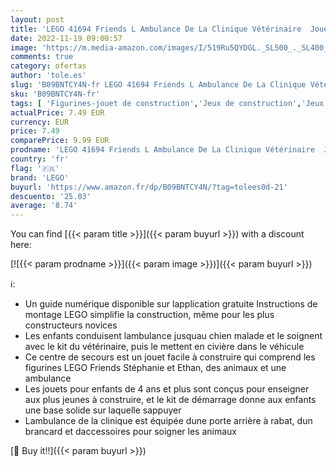 ```yaml
---
layout: post
title: 'LEGO 41694 Friends L Ambulance De La Clinique Vétérinaire  Jouet Enfants 4 Ans et Plus  avec Mini-Poupée Stéphanie et Figurine de Chien'
date: 2022-11-19 09:00:57
image: 'https://m.media-amazon.com/images/I/519Ru5QYDGL._SL500_._SL400_.jpg'
comments: true
category: ofertas
author: 'tole.es'
slug: 'B09BNTCY4N-fr LEGO 41694 Friends L Ambulance De La Clinique Vétérinaire...'
sku: 'B09BNTCY4N-fr'
tags: [ 'Figurines-jouet de construction','Jeux de construction','Jeux et Jouets','Jeux et jouets','Sets de jeux de construction','lego','🇫🇷', ]
actualPrice: 7.49 EUR
currency: EUR
price: 7.49
comparePrice: 9.99 EUR
prodname: 'LEGO 41694 Friends L Ambulance De La Clinique Vétérinaire  Jouet Enfants 4 Ans et Plus  avec Mini-Poupée Stéphanie et Figurine de Chien'
country: 'fr'
flag: '🇫🇷'
brand: 'LEGO'
buyurl: 'https://www.amazon.fr/dp/B09BNTCY4N/?tag=tolees0d-21'
descuento: '25.03'
average: '8.74'
---
```


You can find [{{< param title >}}]({{< param buyurl >}}) with a discount here:

[![{{< param prodname >}}]({{< param image >}})]({{< param buyurl >}})

ℹ️:

- Un guide numérique disponible sur lapplication gratuite Instructions de montage LEGO simplifie la construction, même pour les plus constructeurs novices
- Les enfants conduisent lambulance jusquau chien malade et le soignent avec le kit du vétérinaire, puis le mettent en civière dans le véhicule
- Ce centre de secours est un jouet facile à construire qui comprend les figurines LEGO Friends Stéphanie et Ethan, des animaux et une ambulance
- Les jouets pour enfants de 4 ans et plus sont conçus pour enseigner aux plus jeunes à construire, et le kit de démarrage donne aux enfants une base solide sur laquelle sappuyer
- Lambulance de la clinique est équipée dune porte arrière à rabat, dun brancard et daccessoires pour soigner les animaux

[🛒 Buy it!!]({{< param buyurl >}})
